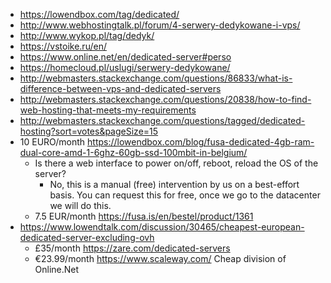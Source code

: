 - https://lowendbox.com/tag/dedicated/
- http://www.webhostingtalk.pl/forum/4-serwery-dedykowane-i-vps/
- http://www.wykop.pl/tag/dedyk/
- https://vstoike.ru/en/
- https://www.online.net/en/dedicated-server#perso
- https://homecloud.pl/uslugi/serwery-dedykowane/
- http://webmasters.stackexchange.com/questions/86833/what-is-difference-between-vps-and-dedicated-servers
- http://webmasters.stackexchange.com/questions/20838/how-to-find-web-hosting-that-meets-my-requirements
- http://webmasters.stackexchange.com/questions/tagged/dedicated-hosting?sort=votes&pageSize=15
- 10 EURO/month https://lowendbox.com/blog/fusa-dedicated-4gb-ram-dual-core-amd-1-6ghz-60gb-ssd-100mbit-in-belgium/
  - Is there a web interface to power on/off, reboot, reload the OS of the server?
    - No, this is a manual (free) intervention by us on a best-effort basis. You can request this for free, once we go to the datacenter we will do this.
  - 7.5 EUR/month https://fusa.is/en/bestel/product/1361
- https://www.lowendtalk.com/discussion/30465/cheapest-european-dedicated-server-excluding-ovh
  - £35/month https://zare.com/dedicated-servers
  - €23.99/month https://www.scaleway.com/ Cheap division of Online.Net
